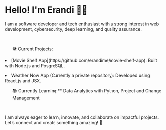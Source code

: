 <h1>Hello! I'm Erandi 👩‍💻</h1>
<p>I am a software developer and tech enthusiast with a strong interest in web development, cybersecurity, deep learning, and quality assurance.</p><br />

<ul>🛠️ Current Projects:</ul>
<li>[Movie Shelf App](https://github.com/erandime/movie-shelf-app): Built with Node.js and PosgreSQL.</p>
<li>Weather Now App (Currently a private repository): Developed using React.js and JSX.</p>
<ul>📚 Currently Learning:** Data Analytics with Python, Project and Change Management</ul>  <br />

<p>I am always eager to learn, innovate, and collaborate on impactful projects. Let’s connect and create something amazing! 🚀</p>
